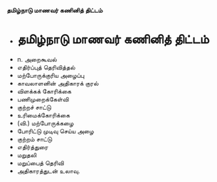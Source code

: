**தமிழ்நாடு மாணவர் கணினித் திட்டம்**
- # தமிழ்நாடு மாணவர் கணினித் திட்டம்
- n. அறைகூவல்
- எதிர்ப்புத் தெரிவித்தல்
- மற்போருக்குரிய அழைப்பு
- காவலாளனின் அதிகாரக் குரல்
- விளக்கக் கோரிக்கை
- பணிமுறைக்கேள்வி
- குற்றச் சாட்டு
- உரிமைக்கோரிக்கை
- (வி.) மற்போருக்கழை
- போரிட்டு முடிவு செய்ய அழை
- குற்றம் சாட்டு
- எதிர்த்துரை
- மறுதலி
- மறுப்பைத் தெரிவி
- அதிகாரத்துடன் உலாவு.

